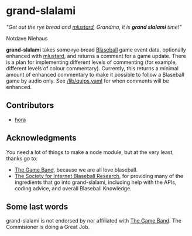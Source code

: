 # grand-slalami

_"Get out the rye bread and [mlustard](https://github.com/hora/mlustard),
Grandma, it is **grand slalami** time!"_

Notdave Niehaus

**grand-slalami** takes ~~some rye bread~~
[Blaseball](https://www.blaseball.com/) game event data,
optionally enhanced with [mlustard](https://github.com/hora/mlustard),
and returns a comment for a game update.
There is a plan for implementing different levels of commenting (for example,
different levels of colour commentary).
Currently, this returns a minimal amount of enhanced commentary to make it
possible to follow a Blaseball game by audio only.
See [/lib/quips.yaml](/blob/main/lib/quips.yaml) for when comments will be
enhanced.

## Contributors

- [hora](https://github.com/hora)

## Acknowledgments

You need a lot of things to make a node module, but at the very least, thanks go
to:

- [The Game Band](https://thegameband.com/), because we are all love blaseball.
- [The Society for Internet Blaseball Research](https://sibr.dev/), for providing
  many of the ingredients that go into grand-slalami, including help with the
  APIs, coding advice, and overall Blaseball Knowledge.

## Some last words

grand-slalami is not endorsed by nor affiliated with [The Game
Band](https://thegameband.com/).
The Commisioner is doing a Great Job.

